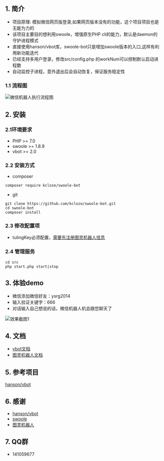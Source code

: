 ## 1. 简介

* 项目原理: 模拟微信网页版登录,如果网页版本没有的功能，这个项目项目也是无能为力的
* 该项目主要目的想利用swoole，增强原生PHP cli的能力，默认是daemon的守护进程模式
* 直接使用hanson/vbot库，swoole-bot只是增加swoole版本的入口,这样有利用新功能迭代
* 已经支持多用户登录，修改src/config.php 的workNum可以控制默认启动进程数
* 自动监控子进程，意外退出后会自动恢复，保证服务稳定性

### 1.1 流程图
![微信机器人执行流程图](flowchart2.png)

## 2. 安装

### 2.1环境要求

* PHP >= 7.0
* swoole >= 1.8.9
* vbot >= 2.0

### 2.2 安装方式



* composer

```
composer require kcloze/swoole-bot
```

* git

```
git clone https://github.com/kcloze/swoole-bot.git
cd swoole-bot
composer install
```

### 2.3 修改配置项
* tulingKey必须配置，[需要先注册图灵机器人信息](http://www.tuling123.com/help/h_cent_webapi.jhtml?nav=doc)

### 2.4 管理服务


``` 
cd src
php start.php start|stop

``` 




## 3. 体验demo
* 微信添加微信好友：ysrg2014
* 输入验证关键字：666
* 对话输入自己想说的话，微信机器人机会跟您聊天了

![效果截图1](demo-1.png)


## 4. 文档

* [vbot文档](http://create.hanc.cc/vbot/docs/)
* [图灵机器人文档](http://www.tuling123.com/help/h_cent_webapi.jhtml?nav=doc)




## 5. 参考项目

[hanson/vbot](https://github.com/HanSon/vbot)


## 6. 感谢

* [hanson/vbot](https://github.com/HanSon/vbot)
* [swoole](http://www.swoole.com/)
* [图灵机器人](http://www.tuling123.com/)

## 7. QQ群
* 141059677
